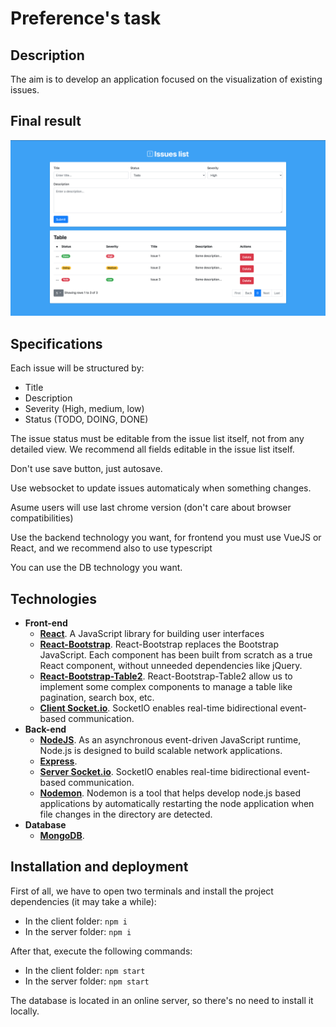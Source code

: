 # Preference's task
## Description
The aim is to develop an application focused on the visualization of existing issues. 

## Final result
![](./img/example.png)

## Specifications
Each issue will be structured by: 
- Title 
- Description
- Severity (High, medium, low) 
- Status (TODO, DOING, DONE)

The issue status must be editable from the issue list itself, not from any detailed view. We recommend all fields editable in the issue list itself.

Don't use save button, just autosave.

Use websocket to update issues automaticaly when something changes.

Asume users will use last chrome version (don't care about browser compatibilities)

Use the backend technology you want, for frontend you must use VueJS or React, and we recommend also to use typescript

You can use the DB technology you want.

## Technologies
- **Front-end**
  - [**React**](https://es.reactjs.org/). A JavaScript library for building user interfaces
  - [**React-Bootstrap**](https://react-bootstrap.github.io/). React-Bootstrap replaces the Bootstrap JavaScript. Each component has been built from scratch as a true React component, without unneeded dependencies like jQuery.
  - [**React-Bootstrap-Table2**](https://react-bootstrap-table.github.io/react-bootstrap-table2/). React-Bootstrap-Table2 allow us to implement some complex components to manage a table like pagination, search box, etc.
  - [**Client Socket.io**](https://www.npmjs.com/package/socket.io). SocketIO enables real-time bidirectional event-based communication.
- **Back-end**
  - [**NodeJS**](https://nodejs.org/en/). As an asynchronous event-driven JavaScript runtime, Node.js is designed to build scalable network applications.
  - [**Express**](https://www.npmjs.com/package/express). 
  - [**Server Socket.io**](https://www.npmjs.com/package/socket.io). SocketIO enables real-time bidirectional event-based communication.
  - [**Nodemon**](https://www.npmjs.com/package/nodemon). Nodemon is a tool that helps develop node.js based applications by automatically restarting the node application when file changes in the directory are detected.
- **Database**
  - [**MongoDB**](https://www.mongodb.com/).
  
## Installation and deployment
First of all, we have to open two terminals and install the project dependencies (it may take a while):
  - In the client folder: `npm i`
  - In the server folder: `npm i`

After that, execute the following commands:
  - In the client folder: `npm start`
  - In the server folder: `npm start` 
  
The database is located in an online server, so there's no need to install it locally.
